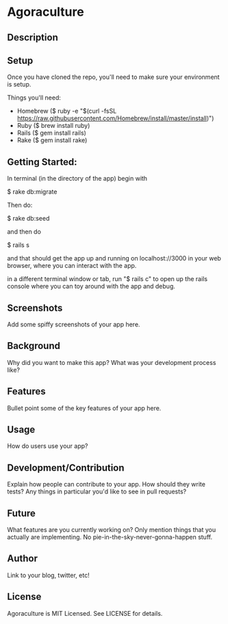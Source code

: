 # Agoraculture

## Description

## Setup

Once you have cloned the repo, you'll need to make sure your environment is setup.

Things you'll need: 
  
  - Homebrew ($ ruby -e "$(curl -fsSL https://raw.githubusercontent.com/Homebrew/install/master/install)")
  - Ruby ($ brew install ruby)
  - Rails ($ gem install rails)
  - Rake ($ gem install rake)

## Getting Started:

In terminal (in the directory of the app) begin with 

  $ rake db:migrate

Then do:

  $ rake db:seed

and then do 

  $ rails s

and that should get the app up and running on localhost://3000 in your web browser, where you can interact with the app.

in a different terminal window or tab, run "$ rails c" to open up the rails console where you can toy around with the app and debug.

## Screenshots

Add some spiffy screenshots of your app here.

## Background

Why did you want to make this app? What was your development process
like?

## Features

Bullet point some of the key features of your app here.

## Usage

How do users use your app?

## Development/Contribution

Explain how people can contribute to your app. How should they write tests?
Any things in particular you'd like to see in pull requests?

## Future

What features are you currently working on? Only mention things that you
actually are implementing. No pie-in-the-sky-never-gonna-happen stuff.

## Author

Link to your blog, twitter, etc!

## License

Agoraculture is MIT Licensed. See LICENSE for details.
